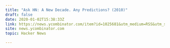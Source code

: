 ```yaml
---
title: "Ask HN: A New Decade. Any Predictions? (2010)"
draft: false
date: 2020-01-02T15:38:33Z
link: https://news.ycombinator.com/item?id=1025681&utm_medium=RSS&utm_source=hune
site: news.ycombinator.com
topic: Hacker News  

---
```

